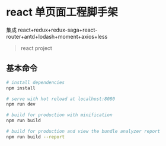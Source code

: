 # react 单页面工程脚手架

集成 react+redux+redux-saga+react-router+antd+lodash+moment+axios+less

> react project

## 基本命令

```bash
# install dependencies
npm install

# serve with hot reload at localhost:8080
npm run dev

# build for production with minification
npm run build

# build for production and view the bundle analyzer report
npm run build --report
```
